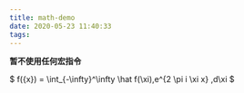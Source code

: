 ```yaml
---
title: math-demo
date: 2020-05-23 11:40:33
tags:
---
```


**暂不使用任何宏指令**


$
f({x}) = \int_{-\infty}^\infty
    \hat f(\xi)\,e^{2 \pi i \xi x}
    \,d\xi
$